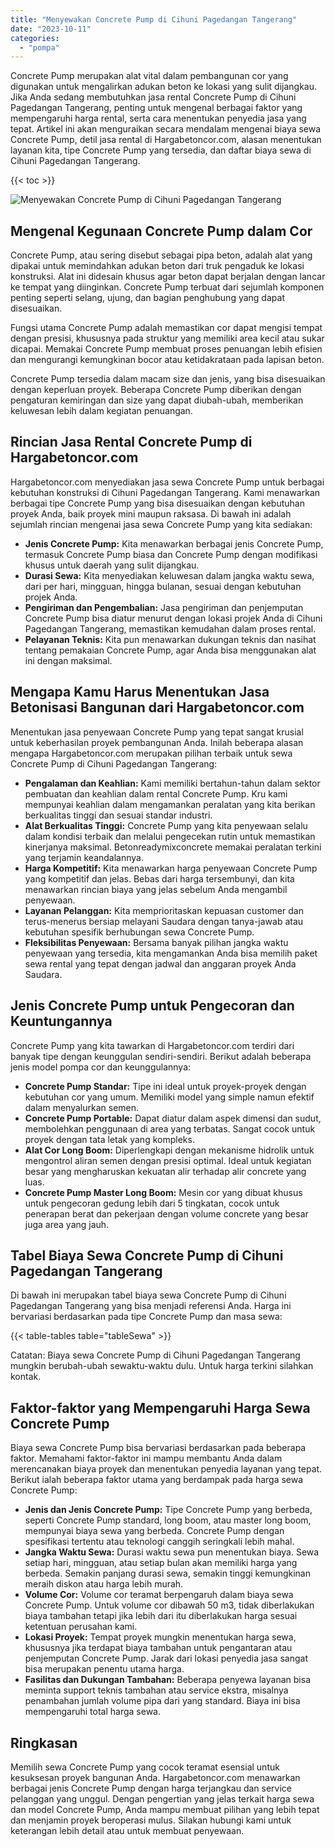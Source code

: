 ```yaml
---
title: "Menyewakan Concrete Pump di Cihuni Pagedangan Tangerang"
date: "2023-10-11"
categories: 
  - "pompa"
---
```




Concrete Pump merupakan alat vital dalam pembangunan cor yang digunakan untuk mengalirkan adukan beton ke lokasi yang sulit dijangkau. Jika Anda sedang membutuhkan jasa rental Concrete Pump di Cihuni Pagedangan Tangerang, penting untuk mengenal berbagai faktor yang mempengaruhi harga rental, serta cara menentukan penyedia jasa yang tepat. Artikel ini akan menguraikan secara mendalam mengenai biaya sewa Concrete Pump, detil jasa rental di Hargabetoncor.com, alasan menentukan layanan kita, tipe Concrete Pump yang tersedia, dan daftar biaya sewa di Cihuni Pagedangan Tangerang.

{{< toc >}}

![Menyewakan Concrete Pump di Cihuni Pagedangan Tangerang](https://hargareadymixid.github.io/pompa/concrete-pump%20(17).png)

## Mengenal Kegunaan Concrete Pump dalam Cor

Concrete Pump, atau sering disebut sebagai pipa beton, adalah alat yang dipakai untuk memindahkan adukan beton dari truk pengaduk ke lokasi konstruksi. Alat ini didesain khusus agar beton dapat berjalan dengan lancar ke tempat yang diinginkan. Concrete Pump terbuat dari sejumlah komponen penting seperti selang, ujung, dan bagian penghubung yang dapat disesuaikan.

Fungsi utama Concrete Pump adalah memastikan cor dapat mengisi tempat dengan presisi, khususnya pada struktur yang memiliki area kecil atau sukar dicapai. Memakai Concrete Pump membuat proses penuangan lebih efisien dan mengurangi kemungkinan bocor atau ketidakrataan pada lapisan beton.

Concrete Pump tersedia dalam macam size dan jenis, yang bisa disesuaikan dengan keperluan proyek. Beberapa Concrete Pump diberikan dengan pengaturan kemiringan dan size yang dapat diubah-ubah, memberikan keluwesan lebih dalam kegiatan penuangan.

## Rincian Jasa Rental Concrete Pump di Hargabetoncor.com

Hargabetoncor.com menyediakan jasa sewa Concrete Pump untuk berbagai kebutuhan konstruksi di Cihuni Pagedangan Tangerang. Kami menawarkan berbagai tipe Concrete Pump yang bisa disesuaikan dengan kebutuhan proyek Anda, baik proyek mini maupun raksasa. Di bawah ini adalah sejumlah rincian mengenai jasa sewa Concrete Pump yang kita sediakan:

- **Jenis Concrete Pump:** Kita menawarkan berbagai jenis Concrete Pump, termasuk Concrete Pump biasa dan Concrete Pump dengan modifikasi khusus untuk daerah yang sulit dijangkau.
- **Durasi Sewa:** Kita menyediakan keluwesan dalam jangka waktu sewa, dari per hari, mingguan, hingga bulanan, sesuai dengan kebutuhan projek Anda.
- **Pengiriman dan Pengembalian:** Jasa pengiriman dan penjemputan Concrete Pump bisa diatur menurut dengan lokasi projek Anda di Cihuni Pagedangan Tangerang, memastikan kemudahan dalam proses rental.
- **Pelayanan Teknis:** Kita pun menawarkan dukungan teknis dan nasihat tentang pemakaian Concrete Pump, agar Anda bisa menggunakan alat ini dengan maksimal.

## Mengapa Kamu Harus Menentukan Jasa Betonisasi Bangunan dari Hargabetoncor.com

Menentukan jasa penyewaan Concrete Pump yang tepat sangat krusial untuk keberhasilan proyek pembangunan Anda. Inilah beberapa alasan mengapa Hargabetoncor.com merupakan pilihan terbaik untuk sewa Concrete Pump di Cihuni Pagedangan Tangerang:

- **Pengalaman dan Keahlian:** Kami memiliki bertahun-tahun dalam sektor pembuatan dan keahlian dalam rental Concrete Pump. Kru kami mempunyai keahlian dalam mengamankan peralatan yang kita berikan berkualitas tinggi dan sesuai standar industri.
- **Alat Berkualitas Tinggi:** Concrete Pump yang kita penyewaan selalu dalam kondisi terbaik dan melalui pengecekan rutin untuk memastikan kinerjanya maksimal. Betonreadymixconcrete memakai peralatan terkini yang terjamin keandalannya.
- **Harga Kompetitif:** Kita menawarkan harga penyewaan Concrete Pump yang kompetitif dan jelas. Bebas dari harga tersembunyi, dan kita menawarkan rincian biaya yang jelas sebelum Anda mengambil penyewaan.
- **Layanan Pelanggan:** Kita memprioritaskan kepuasan customer dan terus-menerus bersiap melayani Saudara dengan tanya-jawab atau kebutuhan spesifik berhubungan sewa Concrete Pump.
- **Fleksibilitas Penyewaan:** Bersama banyak pilihan jangka waktu penyewaan yang tersedia, kita mengamankan Anda bisa memilih paket sewa rental yang tepat dengan jadwal dan anggaran proyek Anda Saudara.

## Jenis Concrete Pump untuk Pengecoran dan Keuntungannya

Concrete Pump yang kita tawarkan di Hargabetoncor.com terdiri dari banyak tipe dengan keunggulan sendiri-sendiri. Berikut adalah beberapa jenis model pompa cor dan keunggulannya:

- **Concrete Pump Standar:** Tipe ini ideal untuk proyek-proyek dengan kebutuhan cor yang umum. Memiliki model yang simple namun efektif dalam menyalurkan semen.
- **Concrete Pump Portable:** Dapat diatur dalam aspek dimensi dan sudut, membolehkan penggunaan di area yang terbatas. Sangat cocok untuk proyek dengan tata letak yang kompleks.
- **Alat Cor Long Boom:** Diperlengkapi dengan mekanisme hidrolik untuk mengontrol aliran semen dengan presisi optimal. Ideal untuk kegiatan besar yang mengharuskan kekuatan alir terhadap alir concrete yang luas.
- **Concrete Pump Master Long Boom:** Mesin cor yang dibuat khusus untuk pengecoran gedung lebih dari 5 tingkatan, cocok untuk penerapan berat dan pekerjaan dengan volume concrete yang besar juga area yang jauh.

## Tabel Biaya Sewa Concrete Pump di Cihuni Pagedangan Tangerang

Di bawah ini merupakan tabel biaya sewa Concrete Pump di Cihuni Pagedangan Tangerang yang bisa menjadi referensi Anda. Harga ini bervariasi berdasarkan pada tipe Concrete Pump dan masa sewa:

{{< table-tables table="tableSewa" >}}

Catatan: Biaya sewa Concrete Pump di Cihuni Pagedangan Tangerang mungkin berubah-ubah sewaktu-waktu dulu. Untuk harga terkini silahkan kontak.

## Faktor-faktor yang Mempengaruhi Harga Sewa Concrete Pump

Biaya sewa Concrete Pump bisa bervariasi berdasarkan pada beberapa faktor. Memahami faktor-faktor ini mampu membantu Anda dalam merencanakan biaya proyek dan menentukan penyedia layanan yang tepat. Berikut ialah beberapa faktor utama yang berdampak pada harga sewa Concrete Pump:

- **Jenis dan Jenis Concrete Pump:** Tipe Concrete Pump yang berbeda, seperti Concrete Pump standard, long boom, atau master long boom, mempunyai biaya sewa yang berbeda. Concrete Pump dengan spesifikasi tertentu atau teknologi canggih seringkali lebih mahal.
- **Jangka Waktu Sewa:** Durasi waktu sewa pun menentukan biaya. Sewa setiap hari, mingguan, atau setiap bulan akan memiliki harga yang berbeda. Semakin panjang durasi sewa, semakin tinggi kemungkinan meraih diskon atau harga lebih murah.
- **Volume Cor:** Volume cor teramat berpengaruh dalam biaya sewa Concrete Pump. Untuk volume cor dibawah 50 m3, tidak diberlakukan biaya tambahan tetapi jika lebih dari itu diberlakukan harga sesuai ketentuan perusahan kami.
- **Lokasi Proyek:** Tempat proyek mungkin menentukan harga sewa, khususnya jika terdapat biaya tambahan untuk pengantaran atau penjemputan Concrete Pump. Jarak dari lokasi penyedia jasa sangat bisa merupakan penentu utama harga.
- **Fasilitas dan Dukungan Tambahan:** Beberapa penyewa layanan bisa meminta support teknis tambahan atau service ekstra, misalnya penambahan jumlah volume pipa dari yang standard. Biaya ini bisa mempengaruhi total harga sewa.

## Ringkasan

Memilih sewa Concrete Pump yang cocok teramat esensial untuk kesuksesan proyek bangunan Anda. Hargabetoncor.com menawarkan berbagai jenis Concrete Pump dengan harga terjangkau dan service pelanggan yang unggul. Dengan pengertian yang jelas terkait harga sewa dan model Concrete Pump, Anda mampu membuat pilihan yang lebih tepat dan menjamin proyek beroperasi mulus. Silakan hubungi kami untuk keterangan lebih detail atau untuk membuat penyewaan.
